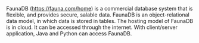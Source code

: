 FaunaDB (https://fauna.com/home) is a commercial database system that is flexible, and provides secure, salable data. FaunaDB is an object-relational data model, in which data is stored in tables. The hosting model of FaunaDB is in cloud. It can be accessed through the internet. With client/server application, Java and Python can access FaunaDB.